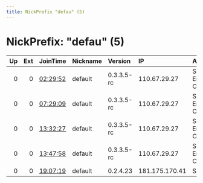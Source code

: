 ```yaml
---
title: NickPrefix "defau" (5)
---
```


# NickPrefix: "defau" (5)

|   Up |   Ext | JoinTime                                                                                            | Nickname   | Version    | IP             | AS                               | CC   |   ORp |   Dirp | OS      | Contact   |   eFamMembers |
|-----:|------:|:----------------------------------------------------------------------------------------------------|:-----------|:-----------|:---------------|:---------------------------------|:-----|------:|-------:|:--------|:----------|--------------:|
|    0 |     0 | [02:29:52](https://metrics.torproject.org/rs.html#details/E2C268B39CC61867BEC463E800D03A62D5D82A40) | default    | 0.3.3.5-rc | 110.67.29.27   | So-net Entertainment Corporation | jp   | 21093 |      0 | Windows | None      |             1 |
|    0 |     0 | [07:29:09](https://metrics.torproject.org/rs.html#details/3E26327CD7B58022B7618564B9E6E246EA10D53F) | default    | 0.3.3.5-rc | 110.67.29.27   | So-net Entertainment Corporation | jp   | 21093 |      0 | Windows | None      |             1 |
|    0 |     0 | [13:32:27](https://metrics.torproject.org/rs.html#details/260E1DE619B0CA0DC97C518B51BEF9D033827456) | default    | 0.3.3.5-rc | 110.67.29.27   | So-net Entertainment Corporation | jp   | 21093 |      0 | Windows | None      |             1 |
|    0 |     0 | [13:47:58](https://metrics.torproject.org/rs.html#details/E109F040A49E0E34E654E8BB558DA82DFADD9570) | default    | 0.3.3.5-rc | 110.67.29.27   | So-net Entertainment Corporation | jp   | 21093 |      0 | Windows | None      |             1 |
|    0 |     0 | [19:07:19](https://metrics.torproject.org/rs.html#details/BB95BF363A9BB970B86AEE41F113577306D3F895) | default    | 0.2.4.23   | 181.175.170.41 | Satnet                           | ec   |   443 |   9030 | Windows | None      |             1 |
